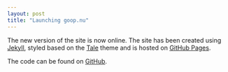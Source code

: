 ```yaml
---
layout: post
title: "Launching goop.nu"
---
```


The new version of the site is now online. The site has been created using
[Jekyll](https://jekyllrb.com), styled based on the [Tale](https://github.com/chesterhow/tale/) theme and is hosted on [GitHub Pages](https://pages.github.com/).

The code can be found on [GitHub](https://github.com/joelgoop/joelgoop.github.io).

